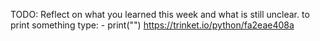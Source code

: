TODO: Reflect on what you learned this week and what is still unclear.
to print something type:
        - print("")
        https://trinket.io/python/fa2eae408a
